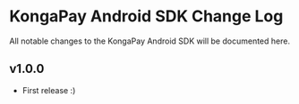 # KongaPay Android SDK Change Log

All notable changes to the KongaPay Android SDK will be documented here.

## v1.0.0
  * First release :)
